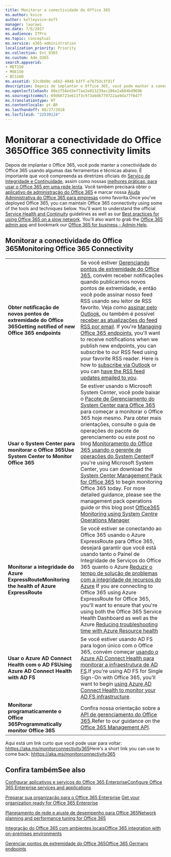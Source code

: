 ```yaml
---
title: Monitorar a conectividade do Office 365
ms.author: kvice
author: kelleyvice-msft
manager: laurawi
ms.date: 7/6/2017
ms.audience: ITPro
ms.topic: conceptual
ms.service: o365-administration
localization_priority: Priority
ms.collection: Ent_O365
ms.custom: Adm_O365
search.appverid:
- MET150
- MOE150
- BCS160
ms.assetid: 53cdb60c-a6b2-4848-b3ff-e7b75dc3fd1f
description: Depois de implantar o Office 365, você pode manter a conectividade do Office 365 usando algumas das ferramentas e técnicas abaixo. É importante que você compreenda as diretrizes oficiais do Serviço de Integridade e Continuidade, assim como nossas melhores práticas, para usar o Office 365 em uma rede lenta. Você também precisará obter o aplicativo de administração do Office 365 e marcar nossa Ajuda Administrativa do Office 365 para empresas como favorita.
ms.openlocfilehash: 80e1f56ed3ef7ae2e013239ac286e2a804bd9696
ms.sourcegitcommit: 69d60723e611f3c973a6d6779722aa9da77f647f
ms.translationtype: HT
ms.contentlocale: pt-BR
ms.lasthandoff: 08/27/2018
ms.locfileid: "22539124"
---
```

# <a name="monitor-office-365-connectivity"></a><span data-ttu-id="b6216-105">Monitorar a conectividade do Office 365</span><span class="sxs-lookup"><span data-stu-id="b6216-105">Office 365 connectivity limits</span></span>

<span data-ttu-id="b6216-p102">Depois de implantar o Office 365, você pode manter a conectividade do Office 365 usando algumas das ferramentas e técnicas abaixo. É importante que você compreenda as diretrizes oficiais do [Serviço de Integridade e Continuidade](https://technet.microsoft.com/library/office-365-service-health.aspx), assim como nossas [melhores práticas, para usar o Office 365 em uma rede lenta](https://support.office.com/article/fd16c8d2-4799-4c39-8fd7-045f06640166). Você também precisará obter o [aplicativo de administração do Office 365](https://blogs.office.com/2015/03/13/administer-on-the-go-with-the-updated-office-365-admin-app/) e marcar nossa [Ajuda Administrativa do Office 365 para empresas](https://support.office.com/article/17d3ff3f-3601-466e-b5a1-482b31cfb791) como favorita.</span><span class="sxs-lookup"><span data-stu-id="b6216-p102">Once you've deployed Office 365, you can maintain Office 365 connectivity using some of the tools and techniques below. You'll want to understand the official [Service Health and Continuity](https://technet.microsoft.com/library/office-365-service-health.aspx) guidelines as well as our [Best practices for using Office 365 on a slow network](https://support.office.com/article/fd16c8d2-4799-4c39-8fd7-045f06640166). You'll also want to grab the [Office 365 admin app](https://blogs.office.com/2015/03/13/administer-on-the-go-with-the-updated-office-365-admin-app/) and bookmark our [Office 365 for business - Admin Help](https://support.office.com/article/17d3ff3f-3601-466e-b5a1-482b31cfb791).</span></span>
  
## <a name="monitoring-office-365-connectivity"></a><span data-ttu-id="b6216-109">Monitorar a conectividade do Office 365</span><span class="sxs-lookup"><span data-stu-id="b6216-109">Monitoring Office 365 Connectivity</span></span>

|||
|:-----|:-----|
|<span data-ttu-id="b6216-110">**Obter notificação de novos pontos de extremidade do Office 365**</span><span class="sxs-lookup"><span data-stu-id="b6216-110">**Getting notified of new Office 365 endpoints**</span></span> <br/> |<span data-ttu-id="b6216-p103">Se você estiver [Gerenciando pontos de extremidade do Office 365](https://support.office.com/article/99cab9d4-ef59-4207-9f2b-3728eb46bf9a), convém receber notificações quando publicarmos novos pontos de extremidade, e então você pode assinar nosso feed RSS usando seu leitor de RSS favorito. Veja como [assinar pelo Outlook](https://go.microsoft.com/fwlink/p/?LinkId=532416), ou também é possível [receber as atualizações do feed RSS por email](https://go.microsoft.com/fwlink/p/?LinkId=532417).  </span><span class="sxs-lookup"><span data-stu-id="b6216-p103">If you're [Managing Office 365 endpoints](https://support.office.com/article/99cab9d4-ef59-4207-9f2b-3728eb46bf9a), you'll want to receive notifications when we publish new endpoints, you can subscribe to our RSS feed using your favorite RSS reader. Here is how to [subscribe via Outlook](https://go.microsoft.com/fwlink/p/?LinkId=532416) or you can [have the RSS feed updates emailed to you](https://go.microsoft.com/fwlink/p/?LinkId=532417).  </span></span><br/> |
|<span data-ttu-id="b6216-113">**Usar o System Center para monitorar o Office 365**</span><span class="sxs-lookup"><span data-stu-id="b6216-113">**Use System Center to Monitor Office 365**</span></span> <br/> |<span data-ttu-id="b6216-p104">Se estiver usando o Microsoft System Center, você pode baixar o [Pacote de Gerenciamento do System Center para Office 365](https://www.microsoft.com/download/details.aspx?id=43708) para começar a monitorar o Office 365 hoje mesmo. Para obter mais orientações, consulte o guia de operações do pacote de gerenciamento ou este post no blog [Monitoramento do Office 365 usando o gerente de operações do System Center](https://blogs.msdn.com/b/mvpawardprogram/archive/2015/07/08/office365-monitoring-using-system-centre-operations-manager.aspx)</span><span class="sxs-lookup"><span data-stu-id="b6216-p104">If you're using Microsoft System Center, you can download the [System Center Management Pack for Office 365](https://www.microsoft.com/download/details.aspx?id=43708) to begin monitoring Office 365 today. For more detailed guidance, please see the management pack operations guide or this blog post [Office365 Monitoring using System Centre Operations Manager](https://blogs.msdn.com/b/mvpawardprogram/archive/2015/07/08/office365-monitoring-using-system-centre-operations-manager.aspx)</span></span> <br/> |
|<span data-ttu-id="b6216-116">**Monitorar a integridade do Azure ExpressRoute**</span><span class="sxs-lookup"><span data-stu-id="b6216-116">**Monitoring the health of Azure ExpressRoute**</span></span> <br/> |<span data-ttu-id="b6216-117">Se você estiver se conectando ao Office 365 usando o Azure ExpressRoute para Office 365, desejará garantir que você está usando tanto o Painel de Integridade de Serviços do Office 365 quanto o Azure [Reduzir o tempo de solução de problemas com a integridade de recursos do Azure](https://azure.microsoft.com/blog/reduce-troubleshooting-time-with-azure-resource-health/) </span><span class="sxs-lookup"><span data-stu-id="b6216-117">If you are connecting to Office 365 using Azure ExpressRoute for Office 365, you'll want to ensure that you're using both the Office 365 Service Health Dashboard as well as the Azure [Reducing troubleshooting time with Azure Resource health](https://azure.microsoft.com/blog/reduce-troubleshooting-time-with-azure-resource-health/)</span></span> <br/> |
|<span data-ttu-id="b6216-118">**Usar o Azure AD Connect Health com o AD FS**</span><span class="sxs-lookup"><span data-stu-id="b6216-118">**Using Azure AD Connect Health with AD FS**</span></span> <br/> |<span data-ttu-id="b6216-119">Se você estiver usando AD FS para logon único com o Office 365, convém começar [usando o Azure AD Connect Health para monitorar a infraestrutura de AD FS](https://azure.microsoft.com/documentation/articles/active-directory-aadconnect-health-adfs/).</span><span class="sxs-lookup"><span data-stu-id="b6216-119">If you're using AD FS for Single Sign-On with Office 365, you'll want to begin [using Azure AD Connect Health to monitor your AD FS infrastructure](https://azure.microsoft.com/documentation/articles/active-directory-aadconnect-health-adfs/).</span></span>  <br/> |
|<span data-ttu-id="b6216-120">**Monitorar programaticamente o Office 365**</span><span class="sxs-lookup"><span data-stu-id="b6216-120">**Programmatically monitor Office 365**</span></span> <br/> |<span data-ttu-id="b6216-121">Confira nossa orientação sobre a [API de gerenciamento do Office 365](https://msdn.microsoft.com/library/jj984343%28v=office.15%29.aspx).</span><span class="sxs-lookup"><span data-stu-id="b6216-121">Refer to our guidance on the [Office 365 Management API](https://msdn.microsoft.com/library/jj984343%28v=office.15%29.aspx).</span></span>  <br/> |

<span data-ttu-id="b6216-122">Aqui está um link curto que você pode usar para voltar: [hhttps://aka.ms/monitorconnectivity365](https://aka.ms/monitorconnectivity365)</span><span class="sxs-lookup"><span data-stu-id="b6216-122">Here's a short link you can use to come back: [hhttps://aka.ms/monitorconnectivity365](https://aka.ms/monitorconnectivity365)</span></span>
  
## <a name="see-also"></a><span data-ttu-id="b6216-123">Confira também</span><span class="sxs-lookup"><span data-stu-id="b6216-123">See also</span></span>

[<span data-ttu-id="b6216-124">Configurar aplicativos e serviços do Office 365 Enterprise</span><span class="sxs-lookup"><span data-stu-id="b6216-124">Configure Office 365 Enterprise services and applications</span></span>](configure-services-and-applications.md)
  
<span data-ttu-id="b6216-125">[Preparar sua organização para o Office 365 Enterprise](get-your-organization-ready-for-office-365.md)
</span><span class="sxs-lookup"><span data-stu-id="b6216-125">[Get your organization ready for Office 365 Enterprise](get-your-organization-ready-for-office-365.md)</span></span>
  
[<span data-ttu-id="b6216-126">Planejamento de rede e ajuste de desempenho para Office 365</span><span class="sxs-lookup"><span data-stu-id="b6216-126">Network planning and performance tuning for Office 365</span></span>](network-planning-and-performance.md)
  
[<span data-ttu-id="b6216-127">Integração do Office 365 com ambientes locais</span><span class="sxs-lookup"><span data-stu-id="b6216-127">Office 365 integration with on-premises environments</span></span>](office-365-integration.md)
  
[<span data-ttu-id="b6216-128">Gerenciar pontos de extremidade do Office 365</span><span class="sxs-lookup"><span data-stu-id="b6216-128">Office 365 Germany endpoints</span></span>](https://support.office.com/article/99cab9d4-ef59-4207-9f2b-3728eb46bf9a)
